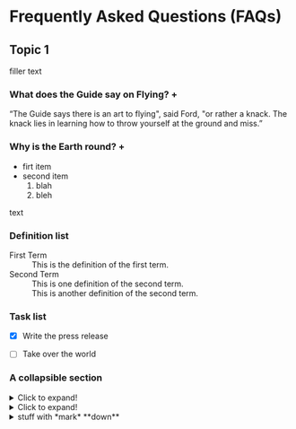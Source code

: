 <h1> Frequently Asked Questions (FAQs) </h1>

<h2> Topic 1 </h2>
filler text

<h3> What does the Guide say on Flying? + </h3>   

“The Guide says there is an art to flying", said Ford, "or rather a knack. The knack lies in learning how to throw yourself at the ground and miss.”

### Why is the Earth round? + 

- firt item
- second item
	1. blah
	2. bleh

text

### Definition list

<dl>
 <dt>First Term</dt>
 <dd>This is the definition of the first term.</dd>
 <dt>Second Term</dt>
 <dd>This is one definition of the second term. </dd>
 <dd>This is another definition of the second term.</dd>
</dl>


### Task list
- [x] Write the press release
- [ ] Take over the world


### A collapsible section 
<details>
  <summary>Click to expand!</summary>
  
	  ### Heading
	  1. A numbered
	  2. list
	     * With some
	     * Sub bullets

</details>

<details>
  <summary>  Click to expand! </summary>
  
  ```javascript
    function logSometing(something) {
      console.log(`Logging: ${something}`);
    }
  ```
</details>

<details><summary>stuff with *mark* **down**</summary><p>

## _formatted_ **heading** with [a](link)


Collapsible until here.
</p></details>


